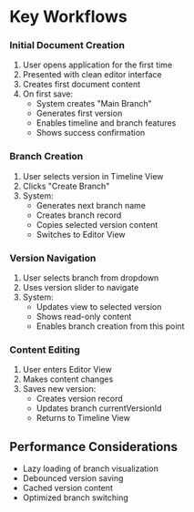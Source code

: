 # Key Workflows

### Initial Document Creation

1. User opens application for the first time
2. Presented with clean editor interface
3. Creates first document content
4. On first save:
   - System creates "Main Branch"
   - Generates first version
   - Enables timeline and branch features
   - Shows success confirmation

### Branch Creation

1. User selects version in Timeline View
2. Clicks "Create Branch"
3. System:
   - Generates next branch name
   - Creates branch record
   - Copies selected version content
   - Switches to Editor View

### Version Navigation

1. User selects branch from dropdown
2. Uses version slider to navigate
3. System:
   - Updates view to selected version
   - Shows read-only content
   - Enables branch creation from this point

### Content Editing

1. User enters Editor View
2. Makes content changes
3. Saves new version:
   - Creates version record
   - Updates branch currentVersionId
   - Returns to Timeline View

## Performance Considerations

- Lazy loading of branch visualization
- Debounced version saving
- Cached version content
- Optimized branch switching
